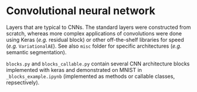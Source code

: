 # Convolutional neural network

Layers that are typical to CNNs. The standard layers were constructed from scratch, whereas more complex applications of convolutions were done using Keras (_e.g._ residual block) or other off-the-shelf libraries for speed (_e.g._ `VariationalAE`). See also `misc` folder for specific architectures (_e.g._ semantic segmentation).  

`blocks.py` and `blocks_callable.py` contain several CNN architecture blocks implemented with keras and demonstrated on MNIST in `_blocks_example.ipynb` (implemented as methods or callable classes, repsectively).  
